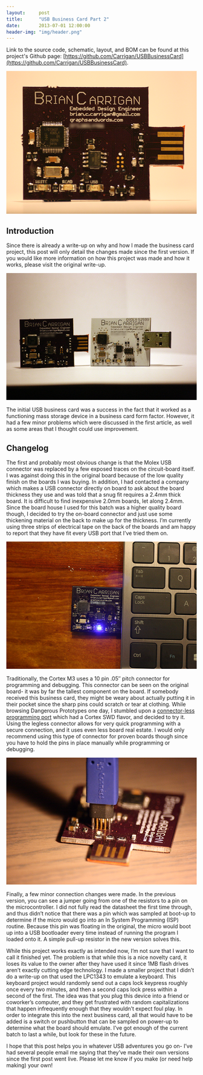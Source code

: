 ```yaml
---
layout:     post
title:      "USB Business Card Part 2"
date:       2013-07-01 12:00:00
header-img: "img/header.png"
---
```


Link to the source code, schematic, layout, and BOM can be found at this project's Github page: [https://github.com/Carrigan/USBBusinessCard](https://github.com/Carrigan/USBBusinessCard).

![Finished Product](/img/card_2_done.png)

## Introduction

Since there is already a write-up on why and how I made the business card project, this post will only detail the changes made since the first version. If you would like more information on how this project was made and how it works, please visit the original write-up.

![Comparison Picture](/img/card_2_comp.png)

The initial USB business card was a success in the fact that it worked as a functioning mass storage device in a business card form factor. However, it had a few minor problems which were discussed in the first article, as well as some areas that I thought could use improvement.

## Changelog

The first and probably most obvious change is that the Molex USB connector was replaced by a few exposed traces on the circuit-board itself. I was against doing this in the original board because of the low quality finish on the boards I was buying. In addition, I had contacted a company which makes a USB connector directly on board to ask about the board thickness they use and was told that a snug fit requires a 2.4mm thick board. It is difficult to find inexpensive 2.0mm boards, let along 2.4mm. Since the board house I used for this batch was a higher quality board though, I decided to try the on-board connector and just use some thickening material on the back to make up for the thickness. I’m currently using three strips of electrical tape on the back of the boards and am happy to report that they have fit every USB port that I’ve tried them on.

![Picture in Computer](/img/card_2_in.png)

Traditionally, the Cortex M3 uses a 10 pin .05″ pitch connector for programming and debugging. This connector can be seen on the original board- it was by far the tallest component on the board. If somebody received this business card, they might be weary about actually putting it in their pocket since the sharp pins could scratch or tear at clothing. While browsing Dangerous Prototypes one day, I stumbled upon a [connector-less programming port](http://www.tag-connect.com/node/52) which had a Cortex SWD flavor, and decided to try it. Using the legless connector allows for very quick programming with a secure connection, and it uses even less board real estate. I would only recommend using this type of connector for proven boards though since you have to hold the pins in place manually while programming or debugging.

![Programmed with connectorless](/img/card_2_prog.png)

Finally, a few minor connection changes were made. In the previous version, you can see a jumper going from one of the resistors to a pin on the microcontroller. I did not fully read the datasheet the first time through, and thus didn’t notice that there was a pin which was sampled at boot-up to determine if the micro would go into an In System Programming (ISP) routine. Because this pin was floating in the original, the micro would boot up into a USB bootloader every time instead of running the program I loaded onto it. A simple pull-up resistor in the new version solves this.

While this project works exactly as intended now, I’m not sure that I want to call it finished yet. The problem is that while this is a nice novelty card, it loses its value to the owner after they have used it since 1MB flash drives aren’t exactly cutting edge technology. I made a smaller project that I didn’t do a write-up on that used the LPC1343 to emulate a keyboard. This keyboard project would randomly send out a caps lock keypress roughly once every two minutes, and then a second caps lock press within a second of the first. The idea was that you plug this device into a friend or coworker’s computer, and they get frustrated with random capitalizations that happen infrequently enough that they wouldn’t expect foul play. In order to integrate this into the next business card, all that would have to be added is a switch or pushbutton that can be sampled on power-up to determine what the board should emulate. I’ve got enough of the current batch to last a while, but look for these in the future.

I hope that this post helps you in whatever USB adventures you go on- I’ve had several people email me saying that they’ve made their own versions since the first post went live. Please let me know if you make (or need help making) your own!
